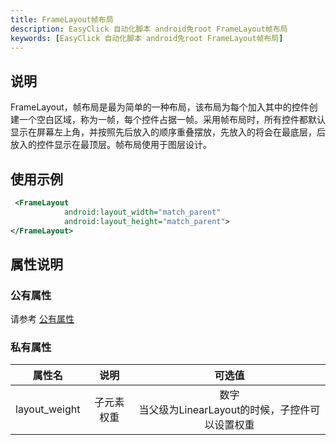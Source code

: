 ```yaml
---
title: FrameLayout帧布局
description: EasyClick 自动化脚本 android免root FrameLayout帧布局
keywords: [EasyClick 自动化脚本 android免root FrameLayout帧布局]
---
```



## 说明
FrameLayout，帧布局是最为简单的一种布局，该布局为每个加入其中的控件创建一个空白区域，称为一帧，每个控件占据一帧。采用帧布局时，所有控件都默认显示在屏幕左上角，并按照先后放入的顺序重叠摆放，先放入的将会在最底层，后放入的控件显示在最顶层。帧布局使用于图层设计。

## 使用示例
```xml
 <FrameLayout
            android:layout_width="match_parent"
            android:layout_height="match_parent">
</FrameLayout>
```

## 属性说明

### 公有属性
请参考 [公有属性](/zh-cn/funcs/ui/ui-native-view.md#公有属性)

### 私有属性

| 属性名 | 说明 | 可选值 |
| :------: | :------: | :------: |
| layout_weight | 子元素权重 | 数字<br/>当父级为LinearLayout的时候，子控件可以设置权重|
